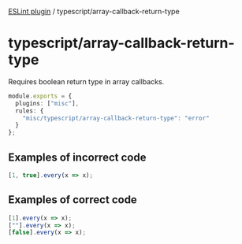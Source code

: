 [ESLint plugin](https://ilyub.github.io/eslint-plugin-misc/) / typescript/array-callback-return-type

# typescript/array-callback-return-type

Requires boolean return type in array callbacks.

```ts
module.exports = {
  plugins: ["misc"],
  rules: {
    "misc/typescript/array-callback-return-type": "error"
  }
};
```

## Examples of incorrect code

```ts
[1, true].every(x => x);
```

## Examples of correct code

```ts
[1].every(x => x);
[""].every(x => x);
[false].every(x => x);
```